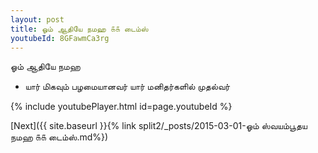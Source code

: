 ```yaml
---
layout: post
title: ஓம் ஆதியே நமஹ ௧௧ டைம்ஸ்
youtubeId: 8GFawmCa3rg
---
```

 
 
 ஓம் ஆதியே நமஹ  
 
 -  யார் மிகவும் பழமையானவர் யார் மனிதர்களில் முதல்வர் 
 
  
 
  
 
 
 
 
 
 


{% include youtubePlayer.html id=page.youtubeId %}
 
[Next]({{ site.baseurl }}{% link  split2/_posts/2015-03-01-ஓம் ஸ்வயம்பூதய நமஹ ௧௧ டைம்ஸ்.md%})
 

